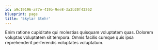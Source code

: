 ```yaml
---
id: a9c19196-a77e-419b-9ee8-3a3b20f43262
blueprint: page
title: 'Skylar Stehr'
---
```

Enim ratione cupiditate qui molestias quisquam voluptatem quas. Dolorem voluptas voluptatem sit tempora. Omnis facilis cumque quis ipsa reprehenderit perferendis voluptates voluptatum.